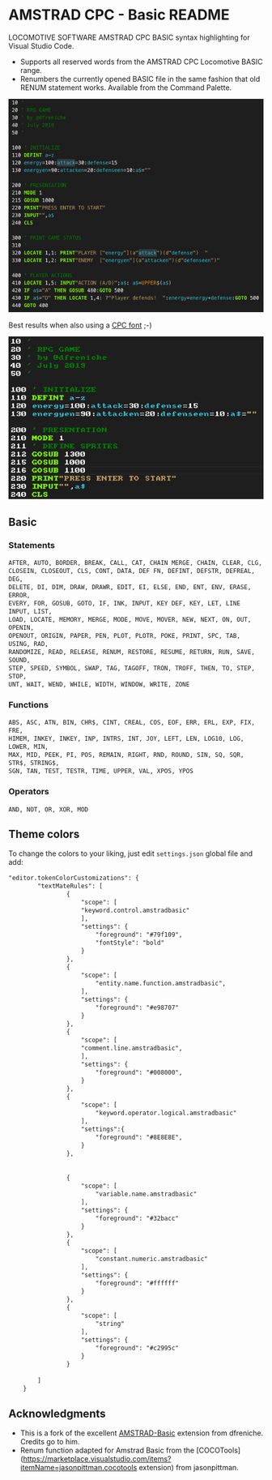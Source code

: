 # AMSTRAD CPC - Basic README

LOCOMOTIVE SOFTWARE AMSTRAD CPC BASIC syntax highlighting for Visual Studio Code.

* Supports all reserved words from the AMSTRAD CPC Locomotive BASIC range.
* Renumbers the currently opened BASIC file in the same fashion that old RENUM statement works. Available from the Command Palette.


![Sample showing colorized code](images/basic.png)

Best results when also using a [CPC font](https://fonts2u.com/download/amstrad-cpc464-regular.font) ;-)

![Sample showing code with AMSTRAD CPC code](images/cpc-font.png)

## Basic

### Statements

```text
AFTER, AUTO, BORDER, BREAK, CALL, CAT, CHAIN MERGE, CHAIN, CLEAR, CLG, 
CLOSEIN, CLOSEOUT, CLS, CONT, DATA, DEF FN, DEFINT, DEFSTR, DEFREAL, DEG, 
DELETE, DI, DIM, DRAW, DRAWR, EDIT, EI, ELSE, END, ENT, ENV, ERASE, ERROR, 
EVERY, FOR, GOSUB, GOTO, IF, INK, INPUT, KEY DEF, KEY, LET, LINE INPUT, LIST, 
LOAD, LOCATE, MEMORY, MERGE, MODE, MOVE, MOVER, NEW, NEXT, ON, OUT, OPENIN, 
OPENOUT, ORIGIN, PAPER, PEN, PLOT, PLOTR, POKE, PRINT, SPC, TAB, USING, RAD, 
RANDOMIZE, READ, RELEASE, RENUM, RESTORE, RESUME, RETURN, RUN, SAVE, SOUND, 
STEP, SPEED, SYMBOL, SWAP, TAG, TAGOFF, TRON, TROFF, THEN, TO, STEP, STOP, 
UNT, WAIT, WEND, WHILE, WIDTH, WINDOW, WRITE, ZONE
```

### Functions

```text
ABS, ASC, ATN, BIN, CHR$, CINT, CREAL, COS, EOF, ERR, ERL, EXP, FIX, FRE, 
HIMEM, INKEY, INKEY, INP, INTRS, INT, JOY, LEFT, LEN, LOG10, LOG, LOWER, MIN, 
MAX, MID, PEEK, PI, POS, REMAIN, RIGHT, RND, ROUND, SIN, SQ, SQR, STR$, STRING$, 
SGN, TAN, TEST, TESTR, TIME, UPPER, VAL, XPOS, YPOS
```

### Operators

```text
AND, NOT, OR, XOR, MOD
```

<!-- ## Installation

Launch VS Code Quick Open (**Ctrl+P**), paste the following commnand, and press Enter.

```vscode
ext install amstradbasic
``` -->

## Theme colors

To change the colors to your liking, just edit `settings.json` global file and add:

```
"editor.tokenColorCustomizations": {
        "textMateRules": [
                {
                    "scope": [
                    "keyword.control.amstradbasic"
                    ],
                    "settings": {
                        "foreground": "#79f109",
                        "fontStyle": "bold"
                    }
                },
                {
                    "scope": [
                        "entity.name.function.amstradbasic",
                    ],
                    "settings": {
                        "foreground": "#e98707"
                    }
                },
                {
                    "scope": [
                    "comment.line.amstradbasic",
                    ],
                    "settings": {
                        "foreground": "#008000",
                    }
                },
                {
                    "scope": [
                        "keyword.operator.logical.amstradbasic"
                    ],
                    "settings":{
                        "foreground": "#8E8E8E",
                    }
                },
                
                
                {
                    "scope": [
                        "variable.name.amstradbasic"
                    ],
                    "settings": {
                        "foreground": "#32bacc"
                    }
                },
                {
                    "scope": [
                        "constant.numeric.amstradbasic"
                    ],
                    "settings": {
                        "foreground": "#ffffff"
                    }
                },
                {
                    "scope": [
                        "string"
                    ],
                    "settings": {
                        "foreground": "#c2995c"
                    }
                }
                
        ]
    }
```


## Acknowledgments

- This is a fork of the excellent [AMSTRAD-Basic](https://github.com/dfreniche/amstradbasic-vscode) extension from dfreniche. Credits go to him.
- Renum function adapted for Amstrad Basic from the [COCOTools](https://marketplace.visualstudio.com/items?itemName=jasonpittman.cocotools extension) from jasonpittman.

